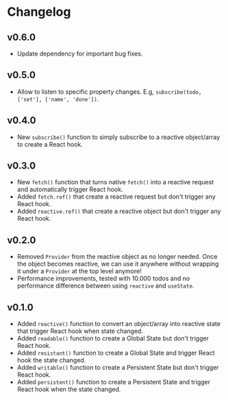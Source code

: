# Changelog

## v0.6.0

- Update dependency for important bug fixes.

## v0.5.0

- Allow to listen to specific property changes. E.g, `subscribe(todo, ['set'], ['name', 'done'])`.

## v0.4.0

- New `subscribe()` function to simply subscribe to a reactive object/array to create a React hook.

## v0.3.0

- New `fetch()` function that turns native `fetch()` into a reactive request and automatically trigger React hook.
- Added `fetch.ref()` that create a reactive request but don't trigger any React hook.
- Added `reactive.ref()` that create a reactive object but don't trigger any React hook.

## v0.2.0

- Removed `Provider` from the reactive object as no longer needed. Once the object becomes reactive, we can use it
  anywhere without wrapping it under a `Provider` at the top level anymore!
- Performance improvements, tested with 10.000 todos and no performance difference between using `reactive`
  and `useState`.

## v0.1.0

- Added `reactive()` function to convert an object/array into reactive state that trigger React hook when state changed.
- Added `readable()` function to create a Global State but don't trigger React hook.
- Added `resistant()` function to create a Global State and trigger React hook the state changed.
- Added `writable()` function to create a Persistent State but don't trigger React hook.
- Added `persistent()` function to create a Persistent State and trigger React hook when the state changed.
